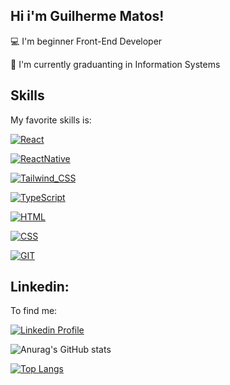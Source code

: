 ## Hi i'm Guilherme Matos!

💻 I'm beginner Front-End Developer

📝 I'm currently graduanting in Information Systems






## Skills

My favorite skills is:

[![React](https://img.shields.io/badge/React-20232A?style=for-the-badge&logo=react&logoColor=61DAFB)](https://reactjs.org/)

[![ReactNative](https://img.shields.io/badge/React_Native-20232A?style=for-the-badge&logo=react&logoColor=61DAFB)](https://reactnative.dev/)

[![Tailwind_CSS](https://img.shields.io/badge/Tailwind_CSS-38B2AC?style=for-the-badge&logo=tailwind-css&logoColor=white)](https://tailwindcss.com/)

[![TypeScript](https://img.shields.io/badge/TypeScript-007ACC?style=for-the-badge&logo=typescript&logoColor=white)](https://www.typescriptlang.org/docs/)

[![HTML](	https://img.shields.io/badge/HTML5-E34F26?style=for-the-badge&logo=html5&logoColor=white)](#)

[![CSS](https://img.shields.io/badge/CSS3-1572B6?style=for-the-badge&logo=css3&logoColor=white)](#)

[![GIT](https://img.shields.io/badge/Git-E34F26?style=for-the-badge&logo=git&logoColor=white)](https://git-scm.com/doc)

## Linkedin:
To find me:

[![Linkedin Profile](https://img.shields.io/badge/LinkedIn-0077B5?style=for-the-badge&logo=linkedin&logoColor=white)](https://www.linkedin.com/in/guilherme-matos-990a19179/)


![Anurag's GitHub stats](https://github-readme-stats.vercel.app/api?username=guilhermematos13&show_icons=true&theme=transparent)

[![Top Langs](https://github-readme-stats.vercel.app/api/top-langs/?username=guilhermematos13&hide_progress=true)](https://github.com/anuraghazra/github-readme-stats)
